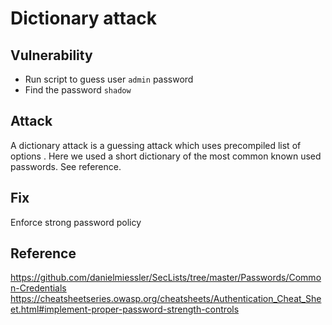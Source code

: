 # Dictionary attack

## Vulnerability
* Run script to guess user `admin` password
* Find the password `shadow`

## Attack
A dictionary attack is a guessing attack which uses precompiled list of options
. Here we used a short dictionary of the most common known used passwords. See
reference.

## Fix
Enforce strong password policy 

## Reference
https://github.com/danielmiessler/SecLists/tree/master/Passwords/Common-Credentials
https://cheatsheetseries.owasp.org/cheatsheets/Authentication_Cheat_Sheet.html#implement-proper-password-strength-controls
